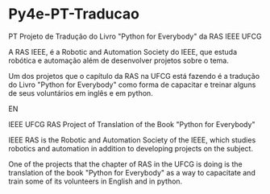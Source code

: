 # Py4e-PT-Traducao
PT
Projeto de Tradução do Livro "Python for Everybody" da RAS IEEE UFCG

A RAS IEEE, é a Robotic and Automation Society do IEEE, que estuda robótica e automação além de desenvolver projetos sobre o tema.

Um dos projetos que o capítulo da RAS na UFCG está fazendo é a tradução do Livro "Python for Everybody" como forma de capacitar e treinar alguns de seus voluntários em inglês e em python.

EN

IEEE UFCG RAS Project of Translation of the Book "Python for Everybody"

IEEE RAS is the Robotic and Automation Society of the IEEE, which studies robotics and automation in addition to developing projects on the subject.

One of the projects that the chapter of RAS in the UFCG is doing is the translation of the book "Python for Everybody" as a way to capacitate and train some of its volunteers in English and in python.
